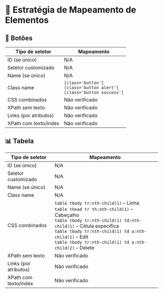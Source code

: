 # 🧭 Estratégia de Mapeamento de Elementos

## 🔘 Botões

| Tipo de seletor         | Mapeamento                        |
|-------------------------|-----------------------------------|
| ID (se único)           | N/A                               |
| Seletor customizado     | N/A                               |
| Name (se único)         | N/A                               |
| Class name              | `[class='button']`<br>`[class='button alert']`<br>`[class='button success']` |
| CSS combinados          | Não verificado                    |
| XPath sem texto         | Não verificado                    |
| Links (por atributos)   | Não verificado                    |
| XPath com texto/index   | Não verificado                    |

## 📊 Tabela

| Tipo de seletor         | Mapeamento                                                                 |
|-------------------------|----------------------------------------------------------------------------|
| ID (se único)           | N/A                                                                        |
| Seletor customizado     | N/A                                                                        |
| Name (se único)         | N/A                                                                        |
| Class name              | N/A                                                                        |
| CSS combinados          | `table tbody tr:nth-child(1)` – Linha<br>`table thead tr th:nth-child(1)` – Cabeçalho<br>`table tbody tr:nth-child(1) td:nth-child(1)` – Célula específica<br>`table tbody tr:nth-child(1) td a:nth-child(1)` – Edit<br>`table tbody tr:nth-child(1) td a:nth-child(2)` – Delete |
| XPath sem texto         | Não verificado                                                             |
| Links (por atributos)   | Não verificado                                                             |
| XPath com texto/index   | Não verificado                                                             |
